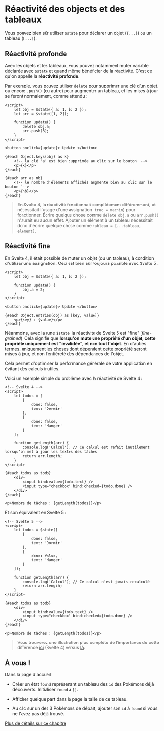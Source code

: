 # Réactivité des objects et des tableaux

Vous pouvez bien sûr utiliser `$state` pour déclarer un objet (`{...}`) ou un tableau (`[...]`).

## Réactivité profonde

Avec les objets et les tableaux, vous pouvez notamment muter variable déclarée avec `$state` et quand même bénéficier de la réactivité. C'est ce qu'on appelle la **réactivité profonde**.

Par exemple, vous pouvez utiliser `delete` pour supprimer une clé d'un objet, ou encore `.push()` (ou autre) pour augmenter un tableau, et les mises à jour se feront normalement, comme attendu :

```svelte
<script>
	let obj = $state({ a: 1, b: 2 });
	let arr = $state([1, 2]);

	function update() {
		delete obj.a;
		arr.push(3);
	}
</script>

<button onclick={update}> Update </button>

{#each Object.keys(obj) as k}
	<!-- la clé 'a' est bien supprimée au clic sur le bouton  -->
	<p>{k}</p>
{/each}

{#each arr as nb}
	<!-- le nombre d'éléments affichés augmente bien au clic sur le bouton `-->
	<p>{nb}</p>
{/each}
```

> En Svelte 4, la réactivité fonctionnait complètement différemment, et nécéssitait l'usage d'une assignation (`truc = machin`) pour fonctionner. Écrire quelque chose comme `delete obj.a` ou `arr.push()` n'aurait eu aucun effet. Ajouter un élément à un tableau nécessitait donc d'écrire quelque chose comme `tableau = [...tableau, element]`.

## Réactivité fine

En Svelte 4, il était possible de muter un objet (ou un tableau), à condition d'utiliser une assignation. Ceci est bien sûr toujours possible avec Svelte 5 :

```svelte
<script>
	let obj = $state({ a: 1, b: 2 });

	function update() {
		obj.a = 2;
	}
</script>

<button onclick={update}> Update </button>

{#each Object.entries(obj) as [key, value]}
	<p>{key} : {value}</p>
{/each}
```

Néanmoins, avec la rune `$state`, la réactivité de Svelte 5 est "fine" (_fine-grained_). Cela signifie que **lorsqu'on mute une propriété d'un objet, cette propriété uniquement est "invalidée", et non tout l'objet**. En d'autres termes, uniquement les choses dont dépendent cette propriété seront mises à jour, et non l'entièreté des dépendances de l'objet.

Cela permet d'optimiser la performance générale de votre application en évitant des calculs inutiles.

Voici un exemple simple du problème avec la réactivité de Svelte 4 :

```svelte
<!-- Svelte 4 -->
<script>
	let todos = [
		{
			done: false,
			text: 'Dormir'
		},
		{
			done: false,
			text: 'Manger'
		}
	];

	function getLength(arr) {
		console.log('Calcul'); // Ce calcul est refait inutilement lorsqu'on met à jour les textes des tâches
		return arr.length;
	}
</script>

{#each todos as todo}
	<div>
		<input bind:value={todo.text} />
		<input type="checkbox" bind:checked={todo.done} />
	</div>
{/each}

<p>Nombre de tâches : {getLength(todos)}</p>
```

Et son équivalent en Svelte 5 :

```svelte
<!-- Svelte 5 -->
<script>
	let todos = $state([
		{
			done: false,
			text: 'Dormir'
		},
		{
			done: false,
			text: 'Manger'
		}
	]);

	function getLength(arr) {
		console.log('Calcul'); // Ce calcul n'est jamais recalculé
		return arr.length;
	}
</script>

{#each todos as todo}
	<div>
		<input bind:value={todo.text} />
		<input type="checkbox" bind:checked={todo.done} />
	</div>
{/each}

<p>Nombre de tâches : {getLength(todos)}</p>
```

> Vous trouverez une illustration plus complète de l'importance de cette différence [ici](https://svelte-5-preview.vercel.app/#H4sIAAAAAAAAE2VSy27jMAz8FVV7cAIE8t21DfSwf7C3OgdVohOhCmXIdLaF4H9fPewE6N7I0ZAzpBj4aCzMvHkPHOUNeMPfpomfOH1PKZnvYAliPrvFq4S0s_Jmon7AgSwQI6fdzDr2fn6NUATHBRUZh8zDTRo0eDlkzpGF9DyQcjg7C8K6y6HyoKRVi5UUidXxtVA80OKx9BbRIYHPTVjXs5cUCO0QjsICXuiai9Yf6lLrP5F4gDsgPbTNyAoiPuGbvXQdq35j7F4dWdHchhjoMVdJBxJCZOy0A2EPBkpuGjZKO8PpiRJ8UcOKHEl_ARJ3aRfYGWsJzg_N_6nRQFXt87X1c_fYGpwWYg7jINr9xS5sE6-szoTwC6S6bv8j5xxkxVabe18EtyYfBnWT9bqQt5ucb32erHQS3cDVFdTnh_saeKnLOeitMm1ir2zrohTq5CR_UDv14eddrM9Laeupj8d2c9qMBjRvyC-wntd_ggUqOqcCAAA=) (Svelte 4) versus [là](https://svelte-5-preview.vercel.app/#H4sIAAAAAAAAE2VSy07EMAz8lRCQ2kqovZe2Egf-gBvlEBJ3N9qsUyXuAqr67-TRZSW4xfZ4Zmxn5ZM24Hn7tnIUZ-Atf55n_sjpe46Bv4AhCLG3i5Mx03np9EzDiCMZIEZWWc969uBJEJRv79VTKIXitKAkbZE5OAuNGg9lwlZsjeWRpEVvDdTGHsrCgRRGLkZQABaJI0Ac0OIwa9TBKYFLJKwf2F181MoiVLUBPNAxNW1_1IVSrwFYwgWQfrX1xHKmPsE3u-t7VrxgYC8qljX3IUbK2vPij-XeO1IUbdkkjIfHa47gi1qWOUm4A1B9EWaBXN-qX8L_kLC9oria75rbgrHTOC_ELAaXyn5iv-7jbKxJgPUehDzuRxA-PeIGqFP6MmTBneRDo2qTXr-m1UXHO88NFe_ej1weQZ4-7NfIc1-KQe2dcf5rZ9dkpbWJTtL2u3lY_x59u32DrpmH8KPOVulJg-ItuQW29-0HkdosMowCAAA=).

## À vous !

<section class='task'>

Dans la page d'accueil

- Créer un état `found` représenant un tableau des `id` des Pokémons déjà découverts. Initialiser `found` à `[]`.

- Afficher quelque part dans la page la taille de ce tableau.

- Au clic sur un des 3 Pokémons de départ, ajouter son `id` à `found` si vous ne l'avez pas déjà trouvé.

</section>

[Plus de détails sur ce chapitre](https://svelte-5-preview.vercel.app/docs/fine-grained-reactivity)
